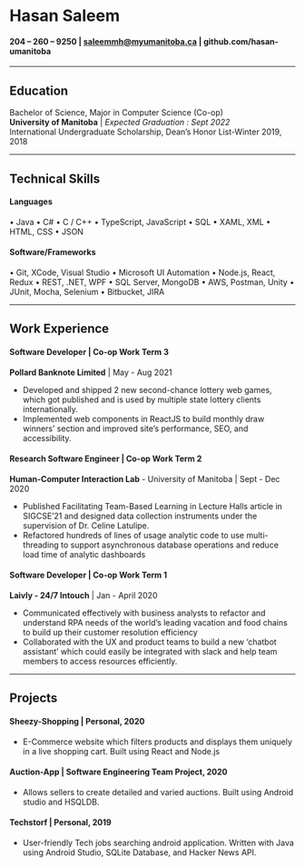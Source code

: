 # Hasan Saleem
####  204 – 260 – 9250 |  saleemmh@myumanitoba.ca | github.com/hasan-umanitoba 

---

## Education
 Bachelor of Science, Major in Computer Science (Co-op)  
 **University of Manitoba**  |  *Expected Graduation : Sept 2022*  
 International Undergraduate Scholarship, Dean’s Honor List-Winter 2019, 2018

---

## Technical Skills
#### Languages 
• Java • C# • C / C++
• TypeScript, JavaScript • SQL 
• XAML, XML • HTML, CSS • JSON 
#### Software/Frameworks
• Git, XCode, Visual Studio • Microsoft UI Automation 
• Node.js, React, Redux • REST, .NET, WPF
• SQL Server, MongoDB • AWS, Postman, Unity
• JUnit, Mocha, Selenium  • Bitbucket, JIRA

---
## Work Experience
#### Software Developer | Co-op Work Term 3
**Pollard Banknote Limited** | May - Aug 2021
* Developed and shipped 2 new second-chance lottery web games, which got published and is used by multiple state lottery clients internationally. 
* Implemented web components in ReactJS to build monthly draw winners’ section and improved site’s performance, SEO, and accessibility.

#### Research Software Engineer | Co-op Work Term 2
**Human-Computer Interaction Lab** - University of Manitoba | Sept - Dec 2020
* Published Facilitating Team-Based Learning in Lecture Halls article in SIGCSE’21 and designed data collection instruments under the supervision of Dr. Celine Latulipe.
* Refactored hundreds of lines of usage analytic code to use multi-threading to support asynchronous database operations and reduce load time of analytic dashboards 

#### Software Developer | Co-op Work Term 1
**Laivly - 24/7 Intouch** | Jan - April 2020
* Communicated effectively with business analysts to refactor and understand RPA needs of the world’s leading vacation and food chains to build up their customer resolution efficiency
* Collaborated with the UX and product teams to build a new ‘chatbot assistant’ which could easily be integrated with slack and help team members to access resources efficiently.

---

## Projects
#### Sheezy-Shopping | Personal, 2020
* E-Commerce website which filters products and displays them uniquely in a live shopping cart. Built using React and Node.js

#### Auction-App  | Software Engineering Team Project, 2020
* Allows sellers to create detailed and varied auctions. Built using Android studio and HSQLDB.

#### Techstorf | Personal, 2019
* User-friendly Tech jobs searching android application. Written with Java using Android Studio, SQLite Database, and Hacker News API.


